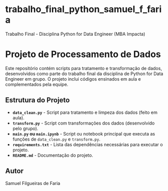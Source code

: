 # trabalho_final_python_samuel_f_faria
Trabalho Final - Disciplina Python for Data Engineer (MBA Impacta)


# Projeto de Processamento de Dados

Este repositório contém scripts para tratamento e transformação de dados, desenvolvidos como parte do trabalho final da disciplina de Python for Data Engineer em grupo. O projeto inclui códigos ensinados em aula e complementados pela equipe.

## Estrutura do Projeto

- **`data_clean.py`** - Script para tratamento e limpeza dos dados (feito em aula).
- **`transform.py`** - Script com transformações dos dados (desenvolvido pelo grupo).
- **`main.py` ou `main.ipynb`** - Script ou notebook principal que executa as funções de `data_clean.py` e `transform.py`.
- **`requirements.txt`** - Lista das dependências necessárias para executar o projeto.
- **`README.md`** - Documentação do projeto.


## Autor

Samuel Filgueiras de Faria

